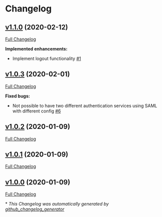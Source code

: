 # Changelog

## [v1.1.0](https://github.com/winteragency/feathers-saml/tree/v1.1.0) (2020-02-12)

[Full Changelog](https://github.com/winteragency/feathers-saml/compare/v1.0.3...v1.1.0)

**Implemented enhancements:**

- Implement logout functionality [\#1](https://github.com/winteragency/feathers-saml/issues/1)

## [v1.0.3](https://github.com/winteragency/feathers-saml/tree/v1.0.3) (2020-02-01)

[Full Changelog](https://github.com/winteragency/feathers-saml/compare/v1.0.2...v1.0.3)

**Fixed bugs:**

- Not possible to have two different authentication services using SAML with different config [\#6](https://github.com/winteragency/feathers-saml/issues/6)

## [v1.0.2](https://github.com/winteragency/feathers-saml/tree/v1.0.2) (2020-01-09)

[Full Changelog](https://github.com/winteragency/feathers-saml/compare/v1.0.1...v1.0.2)

## [v1.0.1](https://github.com/winteragency/feathers-saml/tree/v1.0.1) (2020-01-09)

[Full Changelog](https://github.com/winteragency/feathers-saml/compare/v1.0.0...v1.0.1)

## [v1.0.0](https://github.com/winteragency/feathers-saml/tree/v1.0.0) (2020-01-09)

[Full Changelog](https://github.com/winteragency/feathers-saml/compare/88f570e6a1adfa7434f9807dda2991e921ee4b3a...v1.0.0)



\* *This Changelog was automatically generated by [github_changelog_generator](https://github.com/github-changelog-generator/github-changelog-generator)*
